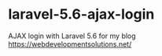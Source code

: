 # laravel-5.6-ajax-login
AJAX login with Laravel 5.6 for my blog https://webdevelopmentsolutions.net/

